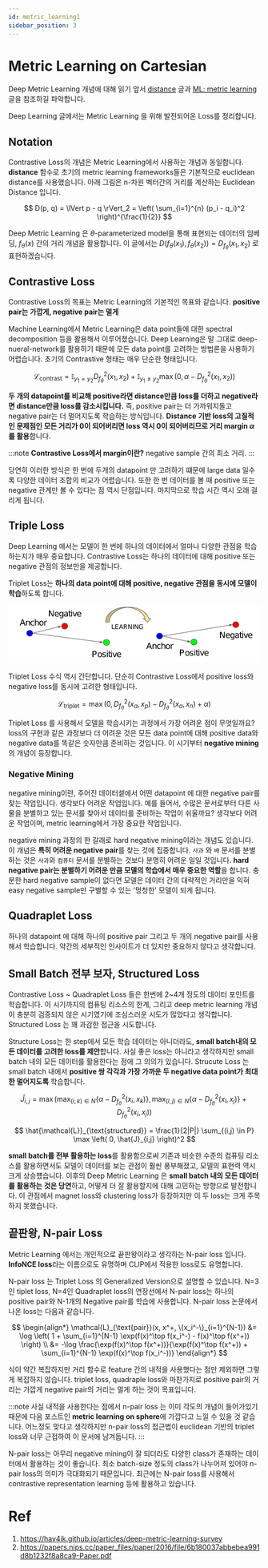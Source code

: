 ```yaml
---
id: metric_learning1
sidebar_position: 3
---
```


# Metric Learning on Cartesian

Deep Metric Learning 개념에 대해 읽기 앞서 [distance](/concepts/mlconcept/data/distance) 글과 [ML: metric learning](/concepts/mlconcept/taxonomy/metriclearning) 글을 참조하길 파악합니다.

Deep Learning 글에서는 Metric Learning 을 위해 발전되어온 Loss를 정리합니다.



## Notation

Contrastive Loss의 개념은 Metric Learning에서 사용하는 개념과 동일합니다. **distance** 함수로 초기의 metric learning frameworks들은 기본적으로 euclidean distance를 사용했습니다. 아래 그림은 n-차원 벡터간의 거리를 계산하는 Euclidean Distance 입니다.

$$
D(p, q) = \lVert p - q \rVert_2 = \left( \sum_{i=1}^{n} (p_i - q_i)^2 \right)^{\frac{1}{2}}
$$

Deep Metric Learning 은 $\theta$-parameterized model을 통해 표현되는 데이터의 임베딩, $f_{\theta} (x)$ 간의 거리 개념을 활용합니다. 이 글에서는 $D(f_\theta (x_1), f_\theta (x_2)) = D_{f_\theta}(x_1, x_2)$ 로 표현하겠습니다. 

## Contrastive Loss

Contrastive Loss의 목표는 Metric Learning의 기본적인 목표와 같습니다. **positive pair는 가깝게, negative pair는 멀게**

Machine Learning에서 Metric Learning은 data point들에 대한 spectral decomposition 등을 활용해서 이루어졌습니다. Deep Learning은 말 그대로 deep-nueral-network를 활용하기 때문에 모든 data point를 고려하는 방법론을 사용하기 어렵습니다. 초기의 Contrastive 형태는 매우 단순한 형태입니다.

$$
\mathcal{L}_{\text{contrast}} = \mathbb{I}_{y_1=y_2} D^2_{f_\theta}(x_1, x_2) + \mathbb{I}_{y_1 \neq y_2} \max(0, \alpha - D^2_{f_\theta}(x_1, x_2))
$$

**두 개의 datapoint를 비교해 positive라면 distance만큼 loss를 더하고 negative라면 distance만큼 loss를 감소시킵니다.** 즉, positive pair는 더 가까워지돌고 negative pair는 더 멀어지도록 학습하는 방식입니다. **Distance 기반 loss의 고질적인 문제점인 모든 거리가 0이 되어버리면 loss 역시 0이 되어버리므로 거리 margin $\alpha$ 를 활용**합니다. 

:::note
**Contrastive Loss에서 margin이란?**
negative sample 간의 최소 거리.
:::

당연히 이러한 방식은 한 번에 두개의 datapoint 만 고려하기 떄문에 large data 일수록 다양한 데이터 조합의 비교가 어렵습니다. 또한 한 번 데이터를 볼 때 positive 또는 negative 관계만 볼 수 있다는 점 역시 단점입니다. 마지막으로 학습 시간 역시 오래 걸리게 됩니다. 

## Triple Loss

Deep Learning 에서는 모델이 한 번에 하나의 데이터에서 얼마나 다양한 관점을 학습하는지가 매우 중요합니다. Contrastive Loss는 하나의 데이터에 대해 positive 또는 negative 관점의 정보만을 제공합니다.

Triplet Loss는 **하나의 data point에 대해 positive, negative 관점을 동시에 모델이 학습**하도록 합니다.

![Alt text](image.png)

Triplet Loss 수식 역시 간단합니다. 단순히 Contrastive Loss에서 positive loss와 negative loss를 동시에 고려한 형태입니다.

$$
\mathcal{L}_{\text{triplet}} = \max \left( 0, D^2_{f_\theta}(x_a, x_p) - D^2_{f_\theta}(x_a, x_n) + \alpha \right)
$$

Triplet Loss 를 사용해서 모델을 학습시키는 과정에서 가장 어려운 점이 무엇일까요? loss의 구현과 같은 과정보다 더 어려운 것은 모든 data point에 대해 positive data와 negative data를 똑같은 숫자만큼 준비하는 것입니다. 이 시기부터 **negative mining**의 개념이 등장합니다.

### Negative Mining

negative mining이란, 주어진 데이터셑에서 어떤 datapoint 에 대한 negative pair를 찾는 작업입니다. 생각보다 어려운 작업입니다. 예를 들어서, 수많은 문서로부터 다른 사물을 분별하고 있는 문서를 찾아서 데이터를 준비하는 작업이 쉬울까요? 생각보다 어려운 작업이며, metric learning에서 가장 중요한 작업입니다.

negative mining 과정의 한 갈래로 hard negative mining이라는 개념도 있습니다. 이 개념은 **특히 어려운 negative pair**를 찾는 것에 집중합니다. `사과` 와 `배` 문서를 분별하는 것은 `사과`와 `컴퓨터` 문서를 분별하는 것보다 분명히 어려운 일일 것입니다. **hard negative pair는 분별하기 어려운 만큼 모델의 학습에서 매우 중요한 역할**을 합니다. 충분한 hard negative sample이 없다면 모델은 데이터 간의 대략적인 거리만을 익혀 easy negative sample만 구별할 수 있는 '멍청한' 모델이 되게 됩니다. 

## Quadraplet Loss

하나의 datapoint 에 대해 하나의 positive pair 그리고 두 개의 negative pair를 사용해서 학습합니다. 약간의 세부적인 인사이트가 더 있지만 중요하지 않다고 생각합니다.

## Small Batch 전부 보자, Structured Loss

Contrastive Loss ~ Quadraplet Loss 들은 한번에 2~4개 정도의 데이터 포인트를 학습합니다. 이 시기까지의 컴퓨팅 리소스의 한계, 그리고 deep metric learning 개념이 충분히 검증되지 않은 시기였기에 조심스러운 시도가 많았다고 생각합니다. Structured Loss 는 꽤 과감한 접근을 시도합니다.

Structure Loss는 한 step에서 모든 학습 데이터는 아니더라도, **small batch내의 모든 데이터를 고려한 loss를 제안**합니다. 사실 좋은 loss는 아니라고 생각하지만 small batch 내의 모든 데이터를 활용한다는 점에 그 의의가 있습니다. Strucute Loss 는 small batch 내에서 **positive 쌍 각각과 가장 가까운 두 negative data point가 최대한 멀어지도록** 학습합니다.

$$
\hat{J}_{i,j} = \max \left( \max_{(i,k) \in N} \left\{ \alpha - D^2_{f_\theta}(x_i, x_k) \right\}, \max_{(l,j) \in N} \left\{ \alpha - D^2_{f_\theta}(x_l, x_j) \right\} + D^2_{f_\theta}(x_i, x_j) \right)
$$

$$
\hat{\mathcal{L}}_{\text{structured}} = \frac{1}{2|P|} \sum_{(i,j) \in P} \max \left( 0, \hat{J}_{i,j} \right)^2
$$

**small batch를 전부 활용하는 loss**를 활용함으로써 기존과 비슷한 수준의 컴퓨팅 리소스를 활용하면서도 모델이 데이터를 보는 관점이 훨씬 풍부해졌고, 모델의 표현력 역시 크게 상승헀습니다. 이후의 Deep Metric Learning 은 **small batch 내의 모든 데이터를 활용하는 것은 당연**하고, 어떻게 더 잘 활용할지에 대해 고민하는 방향으로 발전합니다. 이 관점에서 magnet loss와 clustering loss가 등장하지만 이 두 loss는 크게 주목하지 못했습니다.

## 끝판왕, N-pair Loss

Metric Learning 에서는 개인적으로 끝판왕이라고 생각하는 N-pair loss 입니다. **InfoNCE loss**라는 이름으로도 유명하며 CLIP에서 적용한 loss로도 유명합니다. 

N-pair loss 는 Triplet Loss 의 Generalized Version으로 설명할 수 있습니다. N=3 인 tiplet loss, N=4인 Quadraplet loss의 연장선에서 N-pair loss는 하나의 positive pair와 N-1개의 Negative pair를 학습에 사용합니다. N-pair loss 논문에서 나온 loss는 다음과 같습니다.

$$
\begin{align*}
\mathcal{L}_{\text{pair}}(x, x^+, \{x_i^-\}_{i=1}^{N-1}) &= \log \left( 1 + \sum_{i=1}^{N-1} \exp(f(x)^\top f(x_i^-) - f(x)^\top f(x^+)) \right) \\
&= -\log \frac{\exp(f(x)^\top f(x^+))}{\exp(f(x)^\top f(x^+)) + \sum_{i=1}^{N-1} \exp(f(x)^\top f(x_i^-))}
\end{align*}
$$

식이 약간 복잡하지만 거리 함수로 feature 간의 내적을 사용했다는 점만 제외하면 그렇게 복잡하지 않습니다. triplet loss, quadraple loss와 마찬가지로 positive pair의 거리는 가깝게 negative pair의 거리는 멀게 하는 것이 목표입니다. 

:::note
사실 내적을 사용한다는 점에서 n-pair loss 는 이미 각도의 개념이 들어가있기 때문에 다음 포스트인 **metric learning on sphere**에 가깝다고 느낄 수 있을 것 같습니다. 어느정도 맞다고 생각하지만 n-pair loss의 접근법이 euclidean 기반의 triplet loss와 너무 근접하여 이 문서에 남겨둡니다.
:::

N-pair loss는 아무리 negative mining이 잘 되더라도 다양한 class가 존재하는 데이터에서 활용하는 것이 좋습니다. 최소 batch-size 정도의 class가 나누어져 있어야 n-pair loss의 의미가 극대화되기 때문입니다. 최근에는 N-pair loss를 사용해서 contrastive representation learning 등에 활용하고 있습니다.




# Ref
1. https://hav4ik.github.io/articles/deep-metric-learning-survey
2. https://papers.nips.cc/paper_files/paper/2016/file/6b180037abbebea991d8b1232f8a8ca9-Paper.pdf